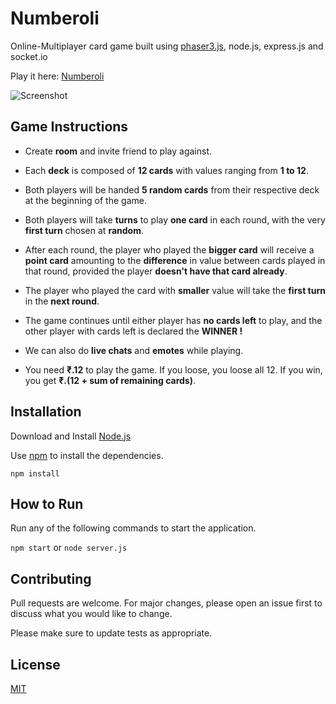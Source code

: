 # Numberoli

Online-Multiplayer card game built using [phaser3.js](https://phaser.io/phaser3), node.js, express.js and socket.io

Play it here: [Numberoli](https://numberoli.herokuapp.com/)

![Screenshot](https://github.com/mochatek/Numberoli/blob/master/screenshot.png?raw=true)

## Game Instructions

- Create __room__ and invite friend to play against.

- Each __deck__ is composed of __12 cards__ with values ranging from __1 to 12__.

- Both players will be handed __5 random cards__ from their respective deck at the beginning of the game.

- Both players will take __turns__ to play __one card__ in each round, with the very __first turn__ chosen at __random__.

- After each round, the player who played the __bigger card__ will receive a __point card__ amounting to the __difference__ in value between cards played in that round, provided the player __doesn't have that card already__.

- The player who played the card with __smaller__ value will take the __first turn__ in the __next round__.

- The game continues until either player has __no cards left__ to play, and the other player with cards left is declared the __WINNER !__

- We can also do __live chats__ and __emotes__ while playing.

- You need __₹.12__ to play the game. If you loose, you loose all 12. If you win, you get __₹.(12 + sum of remaining cards)__.

## Installation

Download and Install [Node.js](https://nodejs.org/en/download/)

Use [npm]() to install the dependencies.

```
npm install
```

## How to Run

Run any of the following commands to start the application.

`npm start` or `node server.js`

## Contributing
Pull requests are welcome. For major changes, please open an issue first to discuss what you would like to change.

Please make sure to update tests as appropriate.

## License
[MIT](https://github.com/mochatek/Numberoli/blob/master/LICENSE)
